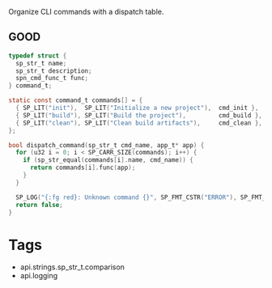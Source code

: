 Organize CLI commands with a dispatch table.

## GOOD
```c
typedef struct {
  sp_str_t name;
  sp_str_t description;
  spn_cmd_func_t func;
} command_t;

static const command_t commands[] = {
  { SP_LIT("init"),  SP_LIT("Initialize a new project"),  cmd_init },
  { SP_LIT("build"), SP_LIT("Build the project"),         cmd_build },
  { SP_LIT("clean"), SP_LIT("Clean build artifacts"),     cmd_clean },
};

bool dispatch_command(sp_str_t cmd_name, app_t* app) {
  for (u32 i = 0; i < SP_CARR_SIZE(commands); i++) {
    if (sp_str_equal(commands[i].name, cmd_name)) {
      return commands[i].func(app);
    }
  }

  SP_LOG("{:fg red}: Unknown command {}", SP_FMT_CSTR("ERROR"), SP_FMT_QUOTED_STR(cmd_name));
  return false;
}
```

# Tags
- api.strings.sp_str_t.comparison
- api.logging
